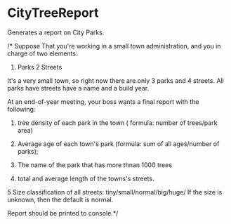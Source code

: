 # CityTreeReport
Generates a report on City Parks.

/* Suppose That you're working in a small town administration, and you in charge of 
two elements:

1. Parks
2 Streets

It's a very small town, so right now there are only 3 parks and 4 streets. All parks have streets
have a name and a build year.

At an end-of-year meeting, your boss wants a final report with the following:

1. tree density of each park in the town ( formula: number of trees/park area)

2. Average age of each town's park (formula: sum of all ages/number of parks);

3. The name of the park that has more thnan 1000 trees

4. total and average length of the towns's streets.

5 Size classification of all streets: tiny/small/normal/big/huge/ If the size is unknown,
then the default is normal.

Report should be printed to console.*/
